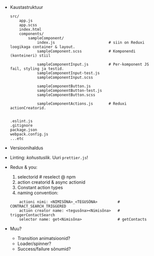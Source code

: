 * Kaustastruktuur
    ```
    src/
        app.js
        app.scss
        index.html
        components/
            sampleComponent/
                index.js                        # siin on Reduxi loogikaga container & layout.
                sampleComponent.scss            # Komponendi (konteineri) stiil
                
                sampleComponentInput.js         # Per-komponent JS fail, styling ja testid.
                sampleComponentInput-test.js
                sampleComponentInput.scss
                
                sampleComponentButton.js
                sampleComponentButton-test.js
                sampleComponentButton.scss
                
                sampleComponentActions.js       # Reduxi actionCreatorid.
    
    
    .eslint.js
    .gitignore
    package.json
    webpack.config.js
    ...etc
    ```

* Versioonihaldus


* Linting:
    *kohustuslik*. Uuri `prettier.js`!
    
* Redux & you:
    1) selectorid                                   # reselect @ npm
    2) action creatorid & async actionid
    3) Constant action types
    3) naming convention:
    ```&$xslt
        actioni nimi: <NIMISÕNA>_<TEGUSÕNA>         # CONTRACT_SEARCH_TRIGGERED
        action creator name: <tegusõna><Nimisõna>   # triggerContactSearch
        selector name: get<Nimisõna>                # getContacts
    ```
    
* Muu?
   * Transition animatsioonid?
   * Loader/spinner?
   * Success/failure sõnumid?
